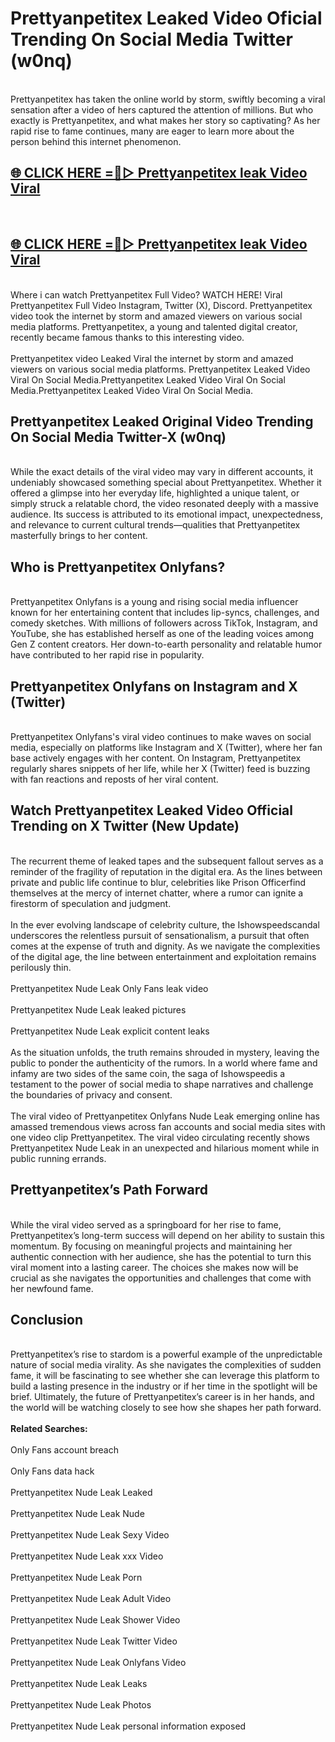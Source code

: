 # Prettyanpetitex Leaked Video Oficial Trending On Social Media Twitter (w0nq)
<br>
Prettyanpetitex has taken the online world by storm, swiftly becoming a viral sensation after a video of hers captured the attention of millions. But who exactly is Prettyanpetitex, and what makes her story so captivating? As her rapid rise to fame continues, many are eager to learn more about the person behind this internet phenomenon.
<br>
<h2><a href="https://v.mview.online/p/url.html?title=Prettyanpetitex&ref=git">🌐 CLICK HERE =👙▷ Prettyanpetitex leak Video Viral</a></h2>
<br>
<h2><a href="https://v.mview.online/p/url.html?title=Prettyanpetitex&ref=git">🌐 CLICK HERE =👙▷ Prettyanpetitex leak Video Viral</a></h2>
<br>
Where i can watch Prettyanpetitex Full Video? WATCH HERE! Viral Prettyanpetitex Full Video Instagram, Twitter (X), Discord. Prettyanpetitex video took the internet by storm and amazed viewers on various social media platforms. Prettyanpetitex, a young and talented digital creator, recently became famous thanks to this interesting video.
<br><br>
Prettyanpetitex video Leaked Viral the internet by storm and amazed viewers on various social media platforms. Prettyanpetitex Leaked Video Viral On Social Media.Prettyanpetitex Leaked Video Viral On Social Media.Prettyanpetitex Leaked Video Viral On Social Media.
<br>
<h2>Prettyanpetitex Leaked Original Video Trending On Social Media Twitter-X (w0nq)</h2>
<br>
While the exact details of the viral video may vary in different accounts, it undeniably showcased something special about Prettyanpetitex. Whether it offered a glimpse into her everyday life, highlighted a unique talent, or simply struck a relatable chord, the video resonated deeply with a massive audience. Its success is attributed to its emotional impact, unexpectedness, and relevance to current cultural trends—qualities that Prettyanpetitex masterfully brings to her content.
<br>
<h2>Who is Prettyanpetitex Onlyfans?</h2>
<br>
Prettyanpetitex Onlyfans is a young and rising social media influencer known for her entertaining content that includes lip-syncs, challenges, and comedy sketches. With millions of followers across TikTok, Instagram, and YouTube, she has established herself as one of the leading voices among Gen Z content creators. Her down-to-earth personality and relatable humor have contributed to her rapid rise in popularity.
<br>
<h2>Prettyanpetitex Onlyfans on Instagram and X (Twitter)</h2>
<br>
Prettyanpetitex Onlyfans's viral video continues to make waves on social media, especially on platforms like Instagram and X (Twitter), where her fan base actively engages with her content. On Instagram, Prettyanpetitex regularly shares snippets of her life, while her X (Twitter) feed is buzzing with fan reactions and reposts of her viral content.
<br>
<h2>Watch Prettyanpetitex Leaked Video Official Trending on X Twitter (New Update)</h2>
<br>
The recurrent theme of leaked tapes and the subsequent fallout serves as a reminder of the fragility of reputation in the digital era. As the lines between private and public life continue to blur, celebrities like Prison Officerfind themselves at the mercy of internet chatter, where a rumor can ignite a firestorm of speculation and judgment.
<br><br>
In the ever evolving landscape of celebrity culture, the Ishowspeedscandal underscores the relentless pursuit of sensationalism, a pursuit that often comes at the expense of truth and dignity. As we navigate the complexities of the digital age, the line between entertainment and exploitation remains perilously thin.
<br><br>
Prettyanpetitex Nude Leak Only Fans leak video
<br><br>
Prettyanpetitex Nude Leak leaked pictures
<br><br>
Prettyanpetitex Nude Leak explicit content leaks
<br><br>
As the situation unfolds, the truth remains shrouded in mystery, leaving the public to ponder the authenticity of the rumors. In a world where fame and infamy are two sides of the same coin, the saga of Ishowspeedis a testament to the power of social media to shape narratives and challenge the boundaries of privacy and consent.
<br><br>
The viral video of Prettyanpetitex Onlyfans Nude Leak emerging online has amassed tremendous views across fan accounts and social media sites with one video clip Prettyanpetitex. The viral video circulating recently shows Prettyanpetitex Nude Leak in an unexpected and hilarious moment while in public running errands.
<br>
<h2>Prettyanpetitex’s Path Forward</h2>
<br>
While the viral video served as a springboard for her rise to fame, Prettyanpetitex’s long-term success will depend on her ability to sustain this momentum. By focusing on meaningful projects and maintaining her authentic connection with her audience, she has the potential to turn this viral moment into a lasting career. The choices she makes now will be crucial as she navigates the opportunities and challenges that come with her newfound fame.
<br>
<h2>Conclusion</h2>
<br>
Prettyanpetitex’s rise to stardom is a powerful example of the unpredictable nature of social media virality. As she navigates the complexities of sudden fame, it will be fascinating to see whether she can leverage this platform to build a lasting presence in the industry or if her time in the spotlight will be brief. Ultimately, the future of Prettyanpetitex’s career is in her hands, and the world will be watching closely to see how she shapes her path forward.
<br><br>
<strong>Related Searches:</strong>
<br><br>
Only Fans account breach
<br><br>
Only Fans data hack
<br><br>
Prettyanpetitex Nude Leak Leaked
<br><br>
Prettyanpetitex Nude Leak Nude
<br><br>
Prettyanpetitex Nude Leak Sexy Video
<br><br>
Prettyanpetitex Nude Leak xxx Video
<br><br>
Prettyanpetitex Nude Leak Porn
<br><br>
Prettyanpetitex Nude Leak Adult Video
<br><br>
Prettyanpetitex Nude Leak Shower Video
<br><br>
Prettyanpetitex Nude Leak Twitter Video
<br><br>
Prettyanpetitex Nude Leak Onlyfans Video
<br><br>
Prettyanpetitex Nude Leak Leaks
<br><br>
Prettyanpetitex Nude Leak Photos
<br><br>
Prettyanpetitex Nude Leak personal information exposed